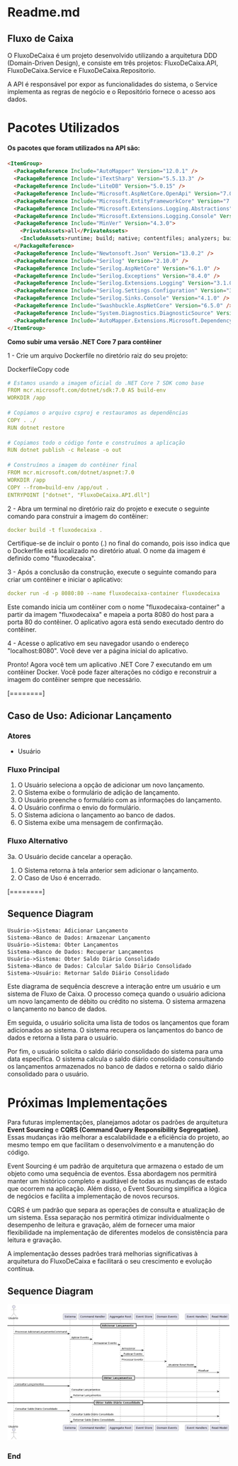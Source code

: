 # Readme.md

## Fluxo de Caixa

O FluxoDeCaixa é um projeto desenvolvido utilizando a arquitetura DDD (Domain-Driven Design), e consiste em três projetos: FluxoDeCaixa.API, FluxoDeCaixa.Service e FluxoDeCaixa.Repositorio.

A API é responsável por expor as funcionalidades do sistema, o Service implementa as regras de negócio e o Repositório fornece o acesso aos dados.

# Pacotes Utilizados

#### Os pacotes que foram utilizados na API são:

```html
<ItemGroup>
  <PackageReference Include="AutoMapper" Version="12.0.1" />
  <PackageReference Include="iTextSharp" Version="5.5.13.3" />
  <PackageReference Include="LiteDB" Version="5.0.15" />
  <PackageReference Include="Microsoft.AspNetCore.OpenApi" Version="7.0.3" />
  <PackageReference Include="Microsoft.EntityFrameworkCore" Version="7.0.3" />
  <PackageReference Include="Microsoft.Extensions.Logging.Abstractions" Version="7.0.0" />
  <PackageReference Include="Microsoft.Extensions.Logging.Console" Version="7.0.0" />
  <PackageReference Include="MinVer" Version="4.3.0">
    <PrivateAssets>all</PrivateAssets>
    <IncludeAssets>runtime; build; native; contentfiles; analyzers; buildtransitive</IncludeAssets>
  </PackageReference>
  <PackageReference Include="Newtonsoft.Json" Version="13.0.2" />
  <PackageReference Include="Serilog" Version="2.10.0" />
  <PackageReference Include="Serilog.AspNetCore" Version="6.1.0" />
  <PackageReference Include="Serilog.Exceptions" Version="8.4.0" />
  <PackageReference Include="Serilog.Extensions.Logging" Version="3.1.0" />
  <PackageReference Include="Serilog.Settings.Configuration" Version="3.4.0" />
  <PackageReference Include="Serilog.Sinks.Console" Version="4.1.0" />
  <PackageReference Include="Swashbuckle.AspNetCore" Version="6.5.0" />
  <PackageReference Include="System.Diagnostics.DiagnosticSource" Version="7.0.1" />
  <PackageReference Include="AutoMapper.Extensions.Microsoft.DependencyInjection" Version="12.0.0" />
</ItemGroup>
```


**Como subir uma versão .NET Core 7 para contêiner**

1 - Crie um arquivo Dockerfile no diretório raiz do seu projeto:

DockerfileCopy code

```yaml
# Estamos usando a imagem oficial do .NET Core 7 SDK como base
FROM mcr.microsoft.com/dotnet/sdk:7.0 AS build-env
WORKDIR /app

# Copiamos o arquivo csproj e restauramos as dependências
COPY . ./
RUN dotnet restore

# Copiamos todo o código fonte e construímos a aplicação
RUN dotnet publish -c Release -o out

# Construímos a imagem do contêiner final
FROM mcr.microsoft.com/dotnet/aspnet:7.0
WORKDIR /app
COPY --from=build-env /app/out .
ENTRYPOINT ["dotnet", "FluxoDeCaixa.API.dll"]

```

2 - Abra um terminal no diretório raiz do projeto e execute o seguinte comando para construir a imagem do contêiner:
```yaml
docker build -t fluxodecaixa .
```
Certifique-se de incluir o ponto (.) no final do comando, pois isso indica que o Dockerfile está localizado no diretório atual. O nome da imagem é definido como "fluxodecaixa".

3 - Após a conclusão da construção, execute o seguinte comando para criar um contêiner e iniciar o aplicativo:
```yaml
docker run -d -p 8080:80 --name fluxodecaixa-container fluxodecaixa
```
Este comando inicia um contêiner com o nome "fluxodecaixa-container" a partir da imagem "fluxodecaixa" e mapeia a porta 8080 do host para a porta 80 do contêiner. O aplicativo agora está sendo executado dentro do contêiner.

4 - Acesse o aplicativo em seu navegador usando o endereço "localhost:8080". Você deve ver a página inicial do aplicativo.

Pronto! Agora você tem um aplicativo .NET Core 7 executando em um contêiner Docker. Você pode fazer alterações no código e reconstruir a imagem do contêiner sempre que necessário.

[========]

## Caso de Uso: Adicionar Lançamento

### Atores
- Usuário

### Fluxo Principal
1. O Usuário seleciona a opção de adicionar um novo lançamento.
2. O Sistema exibe o formulário de adição de lançamento.
3. O Usuário preenche o formulário com as informações do lançamento.
4. O Usuário confirma o envio do formulário.
5. O Sistema adiciona o lançamento ao banco de dados.
6. O Sistema exibe uma mensagem de confirmação.

### Fluxo Alternativo
3a. O Usuário decide cancelar a operação.
  1. O Sistema retorna à tela anterior sem adicionar o lançamento.
  2. O Caso de Uso é encerrado.

[========]

## Sequence Diagram

```seq
Usuário->Sistema: Adicionar Lançamento
Sistema->Banco de Dados: Armazenar Lançamento
Usuário->Sistema: Obter Lançamentos
Sistema->Banco de Dados: Recuperar Lançamentos
Usuário->Sistema: Obter Saldo Diário Consolidado
Sistema->Banco de Dados: Calcular Saldo Diário Consolidado
Sistema->Usuário: Retornar Saldo Diário Consolidado

```
Este diagrama de sequência descreve a interação entre um usuário e um sistema de Fluxo de Caixa. O processo começa quando o usuário adiciona um novo lançamento de débito ou crédito no sistema. O sistema armazena o lançamento no banco de dados.

Em seguida, o usuário solicita uma lista de todos os lançamentos que foram adicionados ao sistema. O sistema recupera os lançamentos do banco de dados e retorna a lista para o usuário.

Por fim, o usuário solicita o saldo diário consolidado do sistema para uma data específica. O sistema calcula o saldo diário consolidado consultando os lançamentos armazenados no banco de dados e retorna o saldo diário consolidado para o usuário.


# Próximas Implementações

Para futuras implementações, planejamos adotar os padrões de arquitetura **Event Sourcing** e **CQRS (Command Query Responsibility Segregation)**. Essas mudanças irão melhorar a escalabilidade e a eficiência do projeto, ao mesmo tempo em que facilitam o desenvolvimento e a manutenção do código.

Event Sourcing é um padrão de arquitetura que armazena o estado de um objeto como uma sequência de eventos. Essa abordagem nos permitirá manter um histórico completo e auditável de todas as mudanças de estado que ocorrem na aplicação. Além disso, o Event Sourcing simplifica a lógica de negócios e facilita a implementação de novos recursos.

CQRS é um padrão que separa as operações de consulta e atualização de um sistema. Essa separação nos permitirá otimizar individualmente o desempenho de leitura e gravação, além de fornecer uma maior flexibilidade na implementação de diferentes modelos de consistência para leitura e gravação.

A implementação desses padrões trará melhorias significativas à arquitetura do FluxoDeCaixa e facilitará o seu crescimento e evolução contínua.

## Sequence Diagram

![Diagrama de Sequência](diagrama.png)


### End
